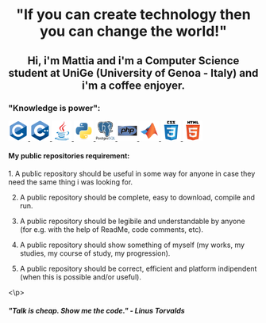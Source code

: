 <h1 align="center">"If you can create technology then you can change the world!"</h1>
<h2 align="center">Hi, i'm Mattia and i'm a Computer Science student at UniGe (University of Genoa - Italy) and i'm a coffee enjoyer.</h2>

<h3 align="left">"Knowledge is power":</h3>
<p align="left"> 
  <a href="#" target="_blank" rel="noreferrer"> <img src="https://raw.githubusercontent.com/devicons/devicon/master/icons/c/c-original.svg" alt="c" width="40" height="40"/> </a> 
  <a href="#" target="_blank" rel="noreferrer"> <img src="https://raw.githubusercontent.com/devicons/devicon/master/icons/cplusplus/cplusplus-original.svg" alt="cplusplus" width="40" height="40"/> </a> 
  <a href="#" target="_blank" rel="noreferrer"> <img src="https://raw.githubusercontent.com/devicons/devicon/master/icons/java/java-original.svg" alt="java" width="40" height="40"/> </a> 
  <a href="#" target="_blank" rel="noreferrer"> <img src="https://raw.githubusercontent.com/devicons/devicon/master/icons/python/python-original.svg" alt="python" width="40" height="40"/> </a> 
  <a href="#" target="_blank" rel="noreferrer"> <img src="https://raw.githubusercontent.com/devicons/devicon/master/icons/postgresql/postgresql-original-wordmark.svg" alt="postgresql" width="40" height="40"/> </a>
  <a href="#" target="_blank" rel="noreferrer"> <img src="https://raw.githubusercontent.com/devicons/devicon/master/icons/php/php-original.svg" alt="php" width="40" height="40"/> </a> 
  <a href="#" target="_blank" rel="noreferrer"> <img src="https://raw.githubusercontent.com/devicons/devicon/master/icons/matlab/matlab-original.svg" alt="matlab" width="40" height="40"/> </a> 
  <a href="#" target="_blank" rel="noreferrer"> <img src="https://raw.githubusercontent.com/devicons/devicon/master/icons/css3/css3-original-wordmark.svg" alt="css3" width="40" height="40"/> </a> 
  <a href="#" target="_blank" rel="noreferrer"> <img src="https://raw.githubusercontent.com/devicons/devicon/master/icons/html5/html5-original-wordmark.svg" alt="html5" width="40" height="40"/> </a> 
</p>
<h4 align="left">My public repositories requirement:</h4>
<p align="left">
  1. A public repository should be useful in some way for anyone in case they need the same thing i was looking for.
  
  2. A public repository should be complete, easy to download, compile and run.
  
  3. A public repository should be legibile and understandable by anyone (for e.g. with the help of ReadMe, code comments, etc).
  
  4. A public repository should show something of myself (my works, my studies, my course of study, my progression).
  
  5. A public repository should be correct, efficient and platform indipendent (when this is possible and/or useful).
  
<\p>
<h5 align="left">"Talk is cheap. Show me the code." - Linus Torvalds</h5>
